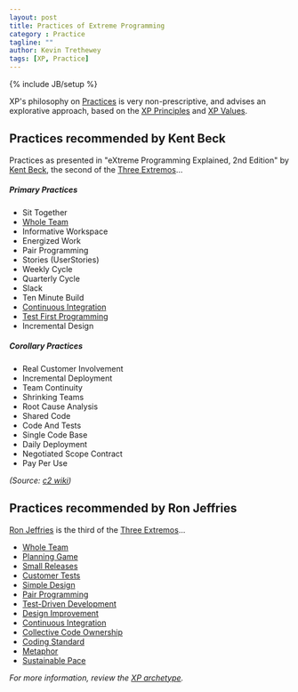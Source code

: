 ```yaml
---
layout: post
title: Practices of Extreme Programming
category : Practice
tagline: ""
author: Kevin Trethewey
tags: [XP, Practice]
---
```

{% include JB/setup %}

XP's philosophy on [Practices](/practices.html) is very non-prescriptive, and advises an explorative approach, based on the [XP Principles](/principle/PrinciplesOfXP) and [XP Values](/value/ValuesOfXP).

## Practices recommended by Kent Beck
Practices as presented in "eXtreme Programming Explained, 2nd Edition" by [Kent Beck](https://en.wikipedia.org/wiki/Kent_Beck), the second of the [Three Extremos](http://c2.com/cgi/wiki?TheThreeExtremos)...

##### Primary Practices
* Sit Together
* [Whole Team](/practice/WholeTeam)
* Informative Workspace
* Energized Work
* Pair Programming
* Stories (UserStories)
* Weekly Cycle
* Quarterly Cycle
* Slack
* Ten Minute Build
* [Continuous Integration](/practice/ContinuousIntegration)
* [Test First Programming](/practice/TDD)
* Incremental Design
 
##### Corollary Practices
* Real Customer Involvement
* Incremental Deployment
* Team Continuity
* Shrinking Teams
* Root Cause Analysis
* Shared Code
* Code And Tests
* Single Code Base
* Daily Deployment
* Negotiated Scope Contract
* Pay Per Use

*(Source: [c2 wiki](http://c2.com/cgi/wiki?ExtremeProgrammingCorePractices))*

## Practices recommended by Ron Jeffries

[Ron Jeffries](https://en.wikipedia.org/wiki/Ron_Jeffries) is the third of the [Three Extremos](http://c2.com/cgi/wiki?TheThreeExtremos)...

* [Whole Team](/practice/WholeTeam)
* [Planning Game](/practice/PlanningGame)
* [Small Releases](/practice/SmallReleases)
* [Customer Tests](/practice/CustomerTests)
* [Simple Design](/practice/SimpleDesign)
* [Pair Programming](/practice/PairProgramming)
* [Test-Driven Development](/practice/TDD)
* [Design Improvement](/practice/Refactoring)
* [Continuous Integration](/practice/ContinuousIntegration)
* [Collective Code Ownership](/practice/CollectiveCodeOwnership)
* [Coding Standard](/practice/CodingStandard)
* [Metaphor](/practice/Metaphor)
* [Sustainable Pace](/practice/SustainablePace)

*For more information, review the [XP archetype](/archetype/XP/).* 
